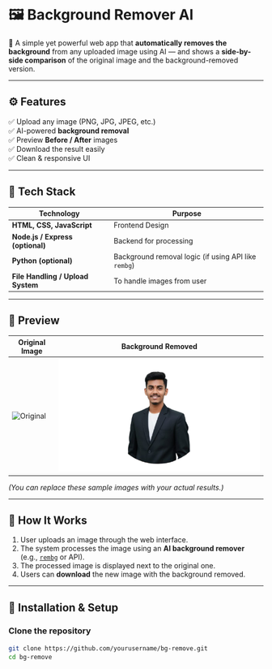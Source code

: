 # 🖼️ Background Remover AI

🚀 A simple yet powerful web app that **automatically removes the background** from any uploaded image using AI — and shows a **side-by-side comparison** of the original image and the background-removed version.

---

## ⚙️ Features

✅ Upload any image (PNG, JPG, JPEG, etc.)  
✅ AI-powered **background removal**  
✅ Preview **Before / After** images  
✅ Download the result easily  
✅ Clean & responsive UI  

---

## 🧩 Tech Stack

| Technology | Purpose |
|-------------|----------|
| **HTML, CSS, JavaScript** | Frontend Design |
| **Node.js / Express (optional)** | Backend for processing |
| **Python (optional)** | Background removal logic (if using API like `rembg`) |
| **File Handling / Upload System** | To handle images from user |

---

## 📸 Preview

| Original Image | Background Removed |
|----------------|-------------------|
| ![Original](./samples/original.png) | ![Removed](./samples/removed.png) |

*(You can replace these sample images with your actual results.)*

---

## 🧠 How It Works

1. User uploads an image through the web interface.  
2. The system processes the image using an **AI background remover** (e.g., [`rembg`](https://github.com/danielgatis/rembg) or API).  
3. The processed image is displayed next to the original one.  
4. Users can **download** the new image with the background removed.

---

## 🧰 Installation & Setup

### Clone the repository
```bash
git clone https://github.com/yourusername/bg-remove.git
cd bg-remove
